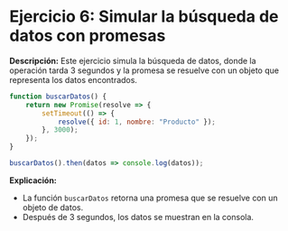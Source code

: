 
# Ejercicio 6: Simular la búsqueda de datos con promesas

**Descripción:**
Este ejercicio simula la búsqueda de datos, donde la operación tarda 3 segundos y la promesa se resuelve con un objeto que representa los datos encontrados.

```javascript
function buscarDatos() {
    return new Promise(resolve => {
        setTimeout(() => {
            resolve({ id: 1, nombre: "Producto" });
        }, 3000);
    });
}

buscarDatos().then(datos => console.log(datos));
```

**Explicación:**
- La función `buscarDatos` retorna una promesa que se resuelve con un objeto de datos.
- Después de 3 segundos, los datos se muestran en la consola.
            